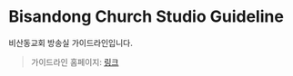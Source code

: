 # Bisandong Church Studio Guideline
비산동교회 방송실 가이드라인입니다. 

> 가이드라인 홈페이지: [링크](https://simple3068.github.io/Bisandong-Church-Studio-Guideline/)
